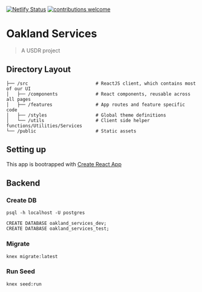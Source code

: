 [![Netlify Status](https://api.netlify.com/api/v1/badges/914f5bff-f4c3-43ef-88ab-7b79b75110e2/deploy-status)](https://app.netlify.com/sites/oakland-services/deploys) [![contributions welcome](https://img.shields.io/badge/contributions-welcome-brightgreen.svg?style=flat)](https://github.com/tehkaiyu/oakland-services/issues)

# Oakland Services

> A USDR project

## Directory Layout

```
├── /src                         # ReactJS client, which contains most of our UI
│   ├── /components              # React components, reusable across all pages
│   ├── /features                # App routes and feature specific code
│   ├── /styles                  # Global theme definitions
│   └── /utils                   # Client side helper functions/Utilities/Services
└── /public                      # Static assets
```

## Setting up

This app is bootrapped with [Create React App](https://reactjs.org/docs/create-a-new-react-app.html)

## Backend

### Create DB

```
psql -h localhost -U postgres   
```

```
CREATE DATABASE oakland_services_dev;
CREATE DATABASE oakland_services_test;
```

### Migrate

```
knex migrate:latest
```

### Run Seed

```
knex seed:run
```